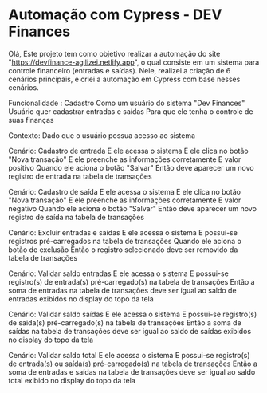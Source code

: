 # Automação com Cypress - DEV Finances

Olá, 
Este projeto tem como objetivo realizar a automação do site "https://devfinance-agilizei.netlify.app", o qual consiste em um sistema para controle financeiro (entradas e saídas).
Nele, realizei a criação de 6 cenários principais, e criei a automação em Cypress com base nesses cenários.

Funcionalidade : Cadastro
Como um usuário do sistema "Dev Finances"
Usuário quer cadastrar entradas e saídas
Para que ele tenha o controle de suas finanças

Contexto:
  Dado que o usuário possua acesso ao sistema

Cenário: Cadastro de entrada
  E ele acessa o sistema
  E ele clica no botão "Nova transação"
  E ele preenche as informações corretamente
  E valor positivo
  Quando ele aciona o botão "Salvar"
  Então deve aparecer um novo registro de entrada na tabela de transações

Cenário: Cadastro de saída
  E ele acessa o sistema
  E ele clica no botão "Nova transação"
  E ele preenche as informações corretamente
  E valor negativo
  Quando ele aciona o botão "Salvar"
  Então deve aparecer um novo registro de saída na tabela de transações

Cenário: Excluir entradas e saídas
  E ele acessa o sistema
  E possui-se registros pré-carregados na tabela de transações
  Quando ele aciona o botão de exclusão
  Então o registro selecionado deve ser removido da tabela de transações

Cenário: Validar saldo entradas
  E ele acessa o sistema
  E possui-se registro(s) de entrada(s) pré-carregado(s) na tabela de transações
  Então a soma de entradas na tabela de transações deve ser igual ao saldo de entradas exibidos no display do topo da tela

Cenário: Validar saldo saídas
  E ele acessa o sistema
  E possui-se registro(s) de saida(s) pré-carregado(s) na tabela de transações
  Então a soma de saídas na tabela de transações deve ser igual ao saldo de saídas exibidos no display do topo da tela

Cenário: Validar saldo total
  E ele acessa o sistema
  E possui-se registro(s) de entrada(s) ou saída(s) pré-carregado(s) na tabela de transações
  Então a soma de entradas e saídas na tabela de transações deve ser igual ao saldo total exibido no display do topo da tela
